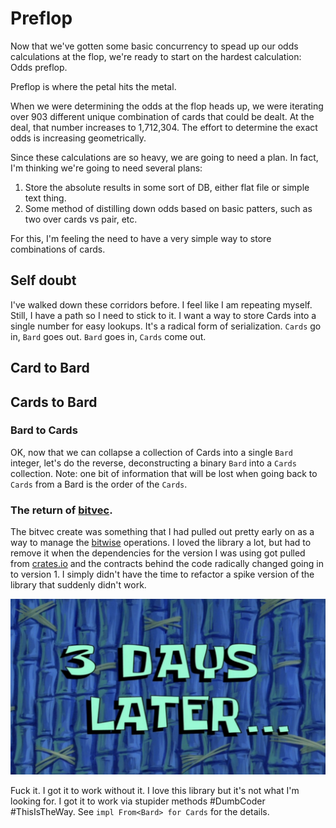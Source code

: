 # Preflop

Now that we've gotten some basic concurrency to spead up our odds calculations at the flop, 
we're ready to start on the hardest calculation: Odds preflop. 

Preflop is where the petal hits the metal.

When we were determining the odds at the flop heads up, we were iterating over 903 different unique
combination of cards that could be dealt. At the deal, that number increases to 1,712,304.
The effort to determine the exact odds is increasing geometrically. 

Since these calculations are so heavy, we are going to need a plan. In fact, I'm thinking we're
going to need several plans:

1. Store the absolute results in some sort of DB, either flat file or simple text thing.
2. Some method of distilling down odds based on basic patters, such as two over cards vs pair, etc.

For this, I'm feeling the need to have a very simple way to store combinations of cards.

## Self doubt

I've walked down these corridors before. I feel like I am repeating myself. Still, I have a path
so I need to stick to it. I want a way to store Cards into a single number for easy lookups. It's
a radical form of serialization. `Cards` go in, `Bard` goes out. `Bard` goes in, `Cards` come out.

## Card to Bard

## Cards to Bard

### Bard to Cards

OK, now that we can collapse a collection of Cards into a single `Bard` integer, let's do the reverse,
deconstructing a binary `Bard` into a `Cards` collection. Note: one bit of information that will be
lost when going back to `Cards` from a Bard is the order of the `Cards`.

### The return of [bitvec](https://github.com/ferrilab/bitvec).

The bitvec create was something that I had pulled out pretty early on as a way to manage the 
[bitwise](https://en.wikipedia.org/wiki/Bitwise_operation) operations. I loved the library a lot,
but had to remove it when the dependencies for the version I was using got pulled from
[crates.io](https://crates.io/) and the contracts behind the code radically changed going in to 
version 1. I simply didn't have the time to refactor a spike version of the library that suddenly
didn't work. 

![3dayslater.png](files%2F3dayslater.png)

Fuck it. I got it to work without it. I love this library but it's not what I'm looking for. I
got it to work via stupider methods #DumbCoder #ThisIsTheWay. See `impl From<Bard> for Cards` 
for the details. 